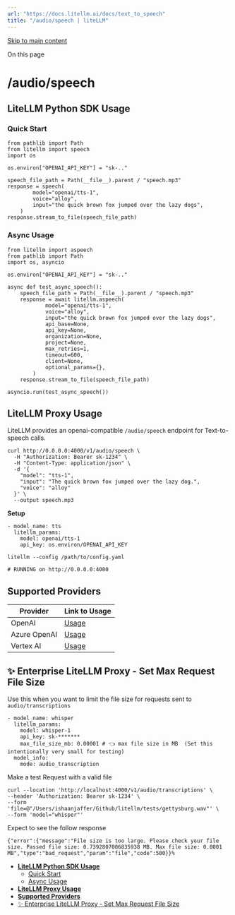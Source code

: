 ```yaml
---
url: "https://docs.litellm.ai/docs/text_to_speech"
title: "/audio/speech | liteLLM"
---
```


[Skip to main content](https://docs.litellm.ai/docs/text_to_speech#__docusaurus_skipToContent_fallback)

On this page

# /audio/speech

## **LiteLLM Python SDK Usage** [​](https://docs.litellm.ai/docs/text_to_speech\#litellm-python-sdk-usage "Direct link to litellm-python-sdk-usage")

### Quick Start [​](https://docs.litellm.ai/docs/text_to_speech\#quick-start "Direct link to Quick Start")

```codeBlockLines_e6Vv
from pathlib import Path
from litellm import speech
import os

os.environ["OPENAI_API_KEY"] = "sk-.."

speech_file_path = Path(__file__).parent / "speech.mp3"
response = speech(
        model="openai/tts-1",
        voice="alloy",
        input="the quick brown fox jumped over the lazy dogs",
    )
response.stream_to_file(speech_file_path)

```

### Async Usage [​](https://docs.litellm.ai/docs/text_to_speech\#async-usage "Direct link to Async Usage")

```codeBlockLines_e6Vv
from litellm import aspeech
from pathlib import Path
import os, asyncio

os.environ["OPENAI_API_KEY"] = "sk-.."

async def test_async_speech():
    speech_file_path = Path(__file__).parent / "speech.mp3"
    response = await litellm.aspeech(
            model="openai/tts-1",
            voice="alloy",
            input="the quick brown fox jumped over the lazy dogs",
            api_base=None,
            api_key=None,
            organization=None,
            project=None,
            max_retries=1,
            timeout=600,
            client=None,
            optional_params={},
        )
    response.stream_to_file(speech_file_path)

asyncio.run(test_async_speech())

```

## **LiteLLM Proxy Usage** [​](https://docs.litellm.ai/docs/text_to_speech\#litellm-proxy-usage "Direct link to litellm-proxy-usage")

LiteLLM provides an openai-compatible `/audio/speech` endpoint for Text-to-speech calls.

```codeBlockLines_e6Vv
curl http://0.0.0.0:4000/v1/audio/speech \
  -H "Authorization: Bearer sk-1234" \
  -H "Content-Type: application/json" \
  -d '{
    "model": "tts-1",
    "input": "The quick brown fox jumped over the lazy dog.",
    "voice": "alloy"
  }' \
  --output speech.mp3

```

**Setup**

```codeBlockLines_e6Vv
- model_name: tts
  litellm_params:
    model: openai/tts-1
    api_key: os.environ/OPENAI_API_KEY

```

```codeBlockLines_e6Vv
litellm --config /path/to/config.yaml

# RUNNING on http://0.0.0.0:4000

```

## **Supported Providers** [​](https://docs.litellm.ai/docs/text_to_speech\#supported-providers "Direct link to supported-providers")

| Provider | Link to Usage |
| --- | --- |
| OpenAI | [Usage](https://docs.litellm.ai/docs/text_to_speech#quick-start) |
| Azure OpenAI | [Usage](https://docs.litellm.ai/docs/providers/azure#azure-text-to-speech-tts) |
| Vertex AI | [Usage](https://docs.litellm.ai/docs/providers/vertex#text-to-speech-apis) |

## ✨ Enterprise LiteLLM Proxy - Set Max Request File Size [​](https://docs.litellm.ai/docs/text_to_speech\#-enterprise-litellm-proxy---set-max-request-file-size "Direct link to ✨ Enterprise LiteLLM Proxy - Set Max Request File Size")

Use this when you want to limit the file size for requests sent to `audio/transcriptions`

```codeBlockLines_e6Vv
- model_name: whisper
  litellm_params:
    model: whisper-1
    api_key: sk-*******
    max_file_size_mb: 0.00001 # 👈 max file size in MB  (Set this intentionally very small for testing)
  model_info:
    mode: audio_transcription

```

Make a test Request with a valid file

```codeBlockLines_e6Vv
curl --location 'http://localhost:4000/v1/audio/transcriptions' \
--header 'Authorization: Bearer sk-1234' \
--form 'file=@"/Users/ishaanjaffer/Github/litellm/tests/gettysburg.wav"' \
--form 'model="whisper"'

```

Expect to see the follow response

```codeBlockLines_e6Vv
{"error":{"message":"File size is too large. Please check your file size. Passed file size: 0.7392807006835938 MB. Max file size: 0.0001 MB","type":"bad_request","param":"file","code":500}}%

```

- [**LiteLLM Python SDK Usage**](https://docs.litellm.ai/docs/text_to_speech#litellm-python-sdk-usage)
  - [Quick Start](https://docs.litellm.ai/docs/text_to_speech#quick-start)
  - [Async Usage](https://docs.litellm.ai/docs/text_to_speech#async-usage)
- [**LiteLLM Proxy Usage**](https://docs.litellm.ai/docs/text_to_speech#litellm-proxy-usage)
- [**Supported Providers**](https://docs.litellm.ai/docs/text_to_speech#supported-providers)
- [✨ Enterprise LiteLLM Proxy - Set Max Request File Size](https://docs.litellm.ai/docs/text_to_speech#-enterprise-litellm-proxy---set-max-request-file-size)